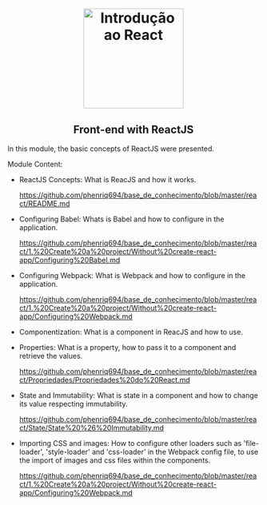 <h1 align="center">
  <img 
    alt="Introdução ao React" src="https://user-images.githubusercontent.com/54601930/73386759-30e0c100-42ae-11ea-8587-fc4a40e63e6a.png" 
    width="200px"
  />
</h1>
<h2 align="center">
  Front-end with ReactJS
</h2>

In this module, the basic concepts of ReactJS were presented.

Module Content:

- ReactJS Concepts: What is ReacJS and how it works.

  https://github.com/phenriq694/base_de_conhecimento/blob/master/react/README.md

- Configuring Babel: Whats is Babel and how to configure in the application.

  https://github.com/phenriq694/base_de_conhecimento/blob/master/react/1.%20Create%20a%20project/Without%20create-react-app/Configuring%20Babel.md

- Configuring Webpack: What is Webpack and how to configure in the application.

  https://github.com/phenriq694/base_de_conhecimento/blob/master/react/1.%20Create%20a%20project/Without%20create-react-app/Configuring%20Webpack.md

- Componentization: What is a component in ReacJS and how to use. 

- Properties: What is a property, how to pass it to a component and retrieve the values. 

  https://github.com/phenriq694/base_de_conhecimento/blob/master/react/Propriedades/Propriedades%20do%20React.md

- State and Immutability: What is state in a component and how to change its value respecting immutability.

  https://github.com/phenriq694/base_de_conhecimento/blob/master/react/State/State%20%26%20Immutability.md

- Importing CSS and images: How to configure other loaders such as 'file-loader', 'style-loader' and 'css-loader' in the Webpack config file, to use the import of images and css files within the components. 

  https://github.com/phenriq694/base_de_conhecimento/blob/master/react/1.%20Create%20a%20project/Without%20create-react-app/Configuring%20Webpack.md


